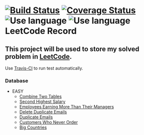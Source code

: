 [![Build Status](https://travis-ci.org/liuliuOD/LeetCode.svg?branch=master)](https://travis-ci.org/liuliuOD/LeetCode) [![Coverage Status](https://coveralls.io/repos/github/liuliuOD/LeetCode/badge.svg?branch=master)](https://coveralls.io/github/liuliuOD/LeetCode?branch=master)  
![Use language](https://img.shields.io/badge/language-PHP-%238a93bc) ![Use language](https://img.shields.io/badge/language-MySQL-%23e89533)  
LeetCode Record
===
This project will be used to store my solved problem in [LeetCode](https://leetcode.com).
---
Use [Travis-CI](https://travis-ci.org) to run test automatically.

### Database
- EASY
    - [Combine Two Tables](READMEs/Databases/CombineTwoTables.md)
    - [Second Highest Salary](READMEs/Databases/SecondHighestSalary.md)
    - [Employees Earning More Than Their Managers](READMEs/Databases/EmployeesEarningMoreThanTheirManagers.md)
    - [Delete Duplicate Emails](READMEs/Databases/DeleteDuplicateEmails.md)
    - [Duplicate Emails](READMEs/Databases/DuplicateEmails.md)
    - [Customers Who Never Order](READMEs/Databases/CustomersWhoNeverOrder.md)
    - [Big Countries](READMEs/Databases/BigCountries.md)
